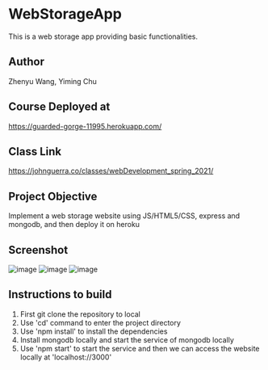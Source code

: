 # WebStorageApp

This is a web storage app providing basic functionalities.

## Author

Zhenyu Wang, Yiming Chu

## Course Deployed at

https://guarded-gorge-11995.herokuapp.com/

## Class Link

https://johnguerra.co/classes/webDevelopment_spring_2021/

## Project Objective

Implement a web storage website using JS/HTML5/CSS, express and mongodb, and then deploy it on heroku

## Screenshot

![image](https://github.com/yimingdeveloper/WebStorageApp/blob/main/public/assets/screenshot1.jpg)
![image](https://github.com/yimingdeveloper/WebStorageApp/blob/main/public/assets/screenshot2.png)
![image](https://github.com/yimingdeveloper/WebStorageApp/blob/main/public/assets/screenshot3.png)

## Instructions to build

1. First git clone the repository to local
2. Use 'cd' command to enter the project directory
3. Use 'npm install' to install the dependencies
4. Install mongodb locally and start the service of mongodb locally
5. Use 'npm start' to start the service and then we can access the website locally at 'localhost://3000'

